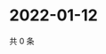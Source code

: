 # 2022-01-12

共 0 条

<!-- BEGIN WEIBO -->
<!-- 最后更新时间 Wed Jan 12 2022 07:15:54 GMT+0800 (China Standard Time) -->

<!-- END WEIBO -->
